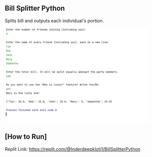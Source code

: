 Bill Splitter Python
------------------------------------------------------------
Splits bill and outputs each individual's portion.

<img width="450" alt="GameScreenshot" src="https://github.com/Inderdeep-Klotia/Bill_Splitter_Python/blob/1d58ff38823259a2d4d4ccebaa97035039e36f24/Project%20Execution%20Screenshot.PNG">

[How to Run]
------------------------------------------------------------
Replit Link: https://replit.com/@Inderdeepkloti1/BillSplitterPython
